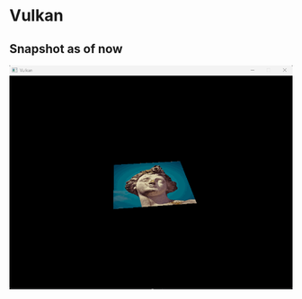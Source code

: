 # Vulkan

<a name = "snapshots"></a>
## Snapshot as of now
![Texture](https://github.com/Oakmura/Vulkan/blob/main/Screenshots/texture.gif)
